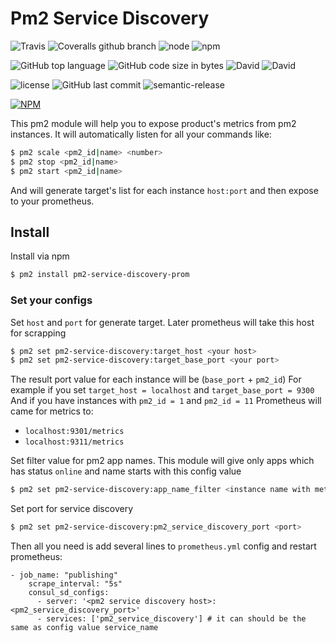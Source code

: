 # Pm2 Service Discovery
![Travis](https://img.shields.io/travis/Goodluckhf/pm2ServiceDiscovery/master.svg?style=flat-square)
![Coveralls github branch](https://img.shields.io/coveralls/github/Goodluckhf/pm2ServiceDiscovery/master.svg?style=flat-square)
![node](https://img.shields.io/node/v/pm2-service-discovery-prom.svg?style=flat-square)
![npm](https://img.shields.io/npm/v/pm2-service-discovery-prom.svg?style=flat-square)

![GitHub top language](https://img.shields.io/github/languages/top/Goodluckhf/pm2ServiceDiscovery.svg?style=flat-square)
![GitHub code size in bytes](https://img.shields.io/github/languages/code-size/Goodluckhf/pm2ServiceDiscovery.svg?style=flat-square)
![David](https://img.shields.io/david/Goodluckhf/pm2ServiceDiscovery.svg?style=flat-square)
![David](https://img.shields.io/david/dev/Goodluckhf/pm2ServiceDiscovery.svg?style=flat-square)

![license](https://img.shields.io/github/license/Goodluckhf/pm2ServiceDiscovery.svg?style=flat-square)
![GitHub last commit](https://img.shields.io/github/last-commit/Goodluckhf/pm2ServiceDiscovery.svg?style=flat-square)
![semantic-release](https://img.shields.io/badge/%20%20%F0%9F%93%A6%F0%9F%9A%80-semantic--release-e10079.svg?style=flat-square)

[![NPM](https://nodei.co/npm/pm2-service-discovery-prom.png?downloads=true&downloadRank=true)](https://nodei.co/npm/pm2-service-discovery-prom/)

This pm2 module will help you to expose product's metrics from pm2 instances.
It will automatically listen for all your commands like:
```bash
$ pm2 scale <pm2_id|name> <number>
$ pm2 stop <pm2_id|name>
$ pm2 start <pm2_id|name>
```
And will generate target's list for each instance `host:port`
and then expose to your prometheus.

## Install
Install via npm
```bash
$ pm2 install pm2-service-discovery-prom
```

### Set your configs

Set `host` and `port` for generate target. Later prometheus will take this host for scrapping 
```bash
$ pm2 set pm2-service-discovery:target_host <your host>
$ pm2 set pm2-service-discovery:target_base_port <your port>
```
The result port value for each instance will be (`base_port` + `pm2_id`)
For example if you set `target_host = localhost` and `target_base_port = 9300`
And if you have instances with `pm2_id = 1` and `pm2_id = 11` Prometheus will came for metrics to:
* `localhost:9301/metrics`
* `localhost:9311/metrics`

Set filter value for pm2 app names.
This module will give only apps which has status `online` and name starts with this config value 
```bash
$ pm2 set pm2-service-discovery:app_name_filter <instance name with metrics>
```

Set port for service discovery
```bash
$ pm2 set pm2-service-discovery:pm2_service_discovery_port <port>
```

Then all you need is add several lines to `prometheus.yml` config and restart prometheus:
```text
- job_name: "publishing"
    scrape_interval: "5s"
    consul_sd_configs:
      - server: '<pm2 service discovery host>:<pm2_service_discovery_port>'
      - services: ['pm2_service_discovery'] # it can should be the same as config value service_name
```
